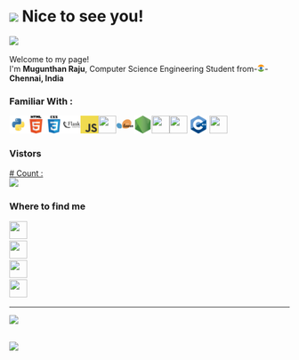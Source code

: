 <h1><img src="https://emojis.slackmojis.com/emojis/images/1531849430/4246/blob-sunglasses.gif?1531849430" width="30"/> Nice to see you!</h1><img src="https://emojis.slackmojis.com/emojis/images/1593555389/9579/blob_excited.gif?1593555389" width="30"/>


<p>Welcome to my page! </br> I'm <b>Mugunthan Raju</b>, Computer Science Engineering Student from-<img src="https://github.com/Mugunthanraju/Mugunthanraju/blob/master/india.png" width="13"/>-<b>Chennai, India</b></p>

### Familiar With :

<img height="32" width="32" src="https://raw.githubusercontent.com/github/explore/80688e429a7d4ef2fca1e82350fe8e3517d3494d/topics/python/python.png" /><img height="32" width="32" src="https://raw.githubusercontent.com/github/explore/80688e429a7d4ef2fca1e82350fe8e3517d3494d/topics/html/html.png" /><img height="32" width="32" src="https://raw.githubusercontent.com/github/explore/80688e429a7d4ef2fca1e82350fe8e3517d3494d/topics/css/css.png" /><img height="32" width="32" src="https://raw.githubusercontent.com/github/explore/80688e429a7d4ef2fca1e82350fe8e3517d3494d/topics/flask/flask.png" /><img height="32" width="32" src="https://raw.githubusercontent.com/github/explore/80688e429a7d4ef2fca1e82350fe8e3517d3494d/topics/javascript/javascript.png" /><img height="32" width="32" src="https://upload.wikimedia.org/wikipedia/commons/thumb/3/3f/Git_icon.svg/1200px-Git_icon.svg.png" /><img height="32" width="32" src="https://raw.githubusercontent.com/github/explore/80688e429a7d4ef2fca1e82350fe8e3517d3494d/topics/scikit-learn/scikit-learn.png" /><img height="32" width="32" src="https://raw.githubusercontent.com/github/explore/80688e429a7d4ef2fca1e82350fe8e3517d3494d/topics/nodejs/nodejs.png" /><img height="32" width="32" src="https://cdn.worldvectorlogo.com/logos/visual-studio-code-1.svg" /><img height="32" width="32" src="https://img2.pngio.com/transparent-logo-png-java-icon-java-runtime-environment-png-535_535.png" />
<img height="32" width="32" src="https://raw.githubusercontent.com/github/explore/80688e429a7d4ef2fca1e82350fe8e3517d3494d/topics/cpp/cpp.png" />
<img height="32" width="32" src="https://encrypted-tbn0.gstatic.com/images?q=tbn%3AANd9GcQtiZvvRfp_ccl8ME7YBeDXgAb3xMOZQdtvZQ&usqp=CAU" />

### Vistors
<a href="https://profile-counter.glitch.me/Mugunthanraju/count.svg"><p align="left"> # Count : <br> <img src="https://profile-counter.glitch.me/Mugunthanraju/count.svg" /></a>


<h3>Where to find me</h3>
<p><a href="https://www.linkedin.com/in/mugunthanraju29""><img height="32" width="32" src="https://cdn.jsdelivr.net/npm/simple-icons@v3/icons/linkedin.svg" />        </a><br><a href="https://twitter.com/MUGUNTHANRAJU"><img height="32" width="32" src="https://cdn.jsdelivr.net/npm/simple-icons@v3/icons/twitter.svg" />          </a><br><a href="https://github.com/Mugunthanraju"><img height="32" width="32" src="https://cdn.jsdelivr.net/npm/simple-icons@v3/icons/github.svg" />       </a><br><a href="https://www.instagram.com/mugunthan_raju/"><img height="32" width="32" src="https://cdn.jsdelivr.net/npm/simple-icons@v3/icons/instagram.svg" /></a></p>

<hr></hr>
<img width="550px" align="left" src="https://github-readme-stats.vercel.app/api?username=Mugunthanraju&show_icons=true&hide_border=true&count_private=true&layout=compact" />
<br></br>
<p><img width="550px" align="left" src="https://github-readme-stats.vercel.app/api/top-langs/?username=Mugunthanraju&hide=html&layout=compact" /></p>
